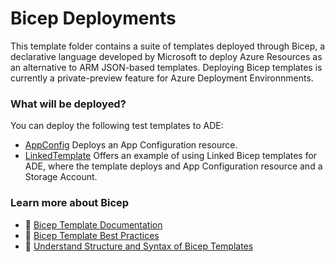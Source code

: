 # Bicep Deployments

This template folder contains a suite of templates deployed through Bicep, a declarative language developed by Microsoft to deploy Azure Resources as an alternative to ARM JSON-based templates. Deploying Bicep templates is currently a private-preview feature for Azure Deployment Environnments.

### What will be deployed?

You can deploy the following test templates to ADE:
- [AppConfig](./AppConfig/appconfig.bicep) Deploys an App Configuration resource.
- [LinkedTemplate](./LinkedTemplate/main.bicep) Offers an example of using Linked Bicep templates for ADE, where the template deploys and App Configuration resource and a Storage Account.

### Learn more about Bicep

- 📘 [Bicep Template Documentation](https://learn.microsoft.com/en-us/azure/azure-resource-manager/bicep/)
- 📘 [Bicep Template Best Practices](https://learn.microsoft.com/en-us/azure/azure-resource-manager/bicep/best-practices)
- 📘 [Understand Structure and Syntax of Bicep Templates](https://learn.microsoft.com/en-us/azure/azure-resource-manager/bicep/file)